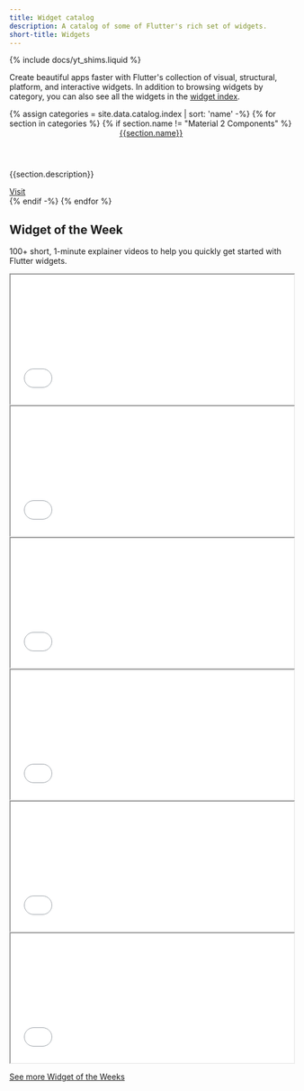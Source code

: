 ```yaml
---
title: Widget catalog
description: A catalog of some of Flutter's rich set of widgets.
short-title: Widgets
---
```


{% include docs/yt_shims.liquid %}

Create beautiful apps faster with Flutter's collection of visual, structural,
platform, and interactive widgets. In addition to browsing widgets by category,
you can also see all the widgets in the [widget index][].

<div class="card-deck card-deck--responsive">
{% assign categories = site.data.catalog.index | sort: 'name' -%}
{% for section in categories %}
    <!-- Don't display the legacy Material 2 card. It is only accessible via the Material 3 components page. -->
    {% if section.name != "Material 2 Components" %}
        <div class="card">
            <div class="card-body">
                <a href="{{page.url}}{{section.id}}"><header class="card-title">{{section.name}}</header></a>
                <p class="card-text">{{section.description}}</p>
            </div>
            <div class="card-footer card-footer--transparent">
                <a href="{{page.url}}{{section.id}}">Visit</a>
            </div>
        </div>
    {% endif -%}
{% endfor %}
</div>

## Widget of the Week

100+ short, 1-minute explainer videos to
help you quickly get started with Flutter widgets.

<div class="card-deck card-deck--responsive">
    <div class="video-card">
        <div class="card-body">
            <iframe style="max-width: 100%; width: 100%; height: 230px;" src="{{yt-embed}}/1z6YP7YmvwA" title="Learn about the TextStyle Flutter Widget" {{yt-set}}></iframe>
        </div>
    </div>
    <div class="video-card">
        <div class="card-body">
            <iframe style="max-width: 100%; width: 100%; height: 230px;" src="{{yt-embed}}/VdkRy3yZiPo" title="Learn about the flutter_rating_bar Flutter Package" {{yt-set}}></iframe>
        </div>
    </div>
    <div class="video-card">
        <div class="card-body">
            <iframe style="max-width: 100%; width: 100%; height: 230px;" src="{{yt-embed}}/gYNTcgZVcWw" title="Learn about the LinearGradient Flutter Widget" {{yt-set}}></iframe>
        </div>
    </div>
    <div class="video-card">
        <div class="card-body">
            <iframe style="max-width: 100%; width: 100%; height: 230px;" src="{{yt-embed}}/-Nny8kzW380" title="Learn about the AutoComplete Flutter Widget" {{yt-set}}></iframe>
        </div>
    </div>
    <div class="video-card">
        <div class="card-body">
            <iframe style="max-width: 100%; width: 100%; height: 230px;" src="{{yt-embed}}/y9xchtVTtqQ" title="Learn about the NavigationRail Flutter Widget" {{yt-set}}></iframe>
        </div>
    </div>
    <div class="video-card">
        <div class="card-body">
            <iframe style="max-width: 100%; width: 100%; height: 230px;" src="{{yt-embed}}/qjA0JFiPMnQ" title="Learn about the mason Flutter Package" {{yt-set}}></iframe>
        </div>
    </div>
</div>

<a class="btn btn-primary full-width" target="_blank" href="{{yt-playlist}}PLjxrf2q8roU23XGwz3Km7sQZFTdB996iG" >See more Widget of the Weeks</a>

[widget index]: {{site.url}}/reference/widgets
